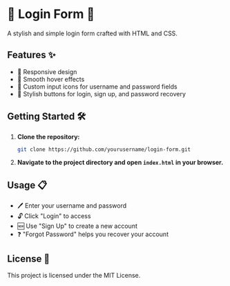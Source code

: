 # 🌟 Login Form 🌟

A stylish and simple login form crafted with HTML and CSS.

## Features ✨

- 📱 Responsive design
- 🌟 Smooth hover effects
- 🔑 Custom input icons for username and password fields
- 🔘 Stylish buttons for login, sign up, and password recovery

## Getting Started 🛠️

1. **Clone the repository:**
    ```sh
    git clone https://github.com/yourusername/login-form.git
    ```
2. **Navigate to the project directory and open `index.html` in your browser.**

## Usage 📋

- 🖊️ Enter your username and password
- 🔓 Click "Login" to access
- 🆕 Use "Sign Up" to create a new account
- ❓ "Forgot Password" helps you recover your account

## License 📄

This project is licensed under the MIT License.
